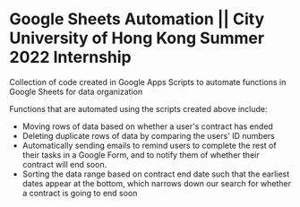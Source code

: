 # Google Sheets Automation || City University of Hong Kong Summer 2022 Internship

Collection of code created in Google Apps Scripts to automate functions in Google Sheets for data organization 

Functions that are automated using the scripts created above include:
  - Moving rows of data based on whether a user's contract has ended
  - Deleting duplicate rows of data by comparing the users' ID numbers
  - Automatically sending emails to remind users to complete the rest of their tasks in a Google Form, and to notify them of whether their contract will end soon.
  - Sorting the data range based on contract end date such that the earliest dates appear at the bottom, which narrows down our search for whether a contract is going to end soon 
